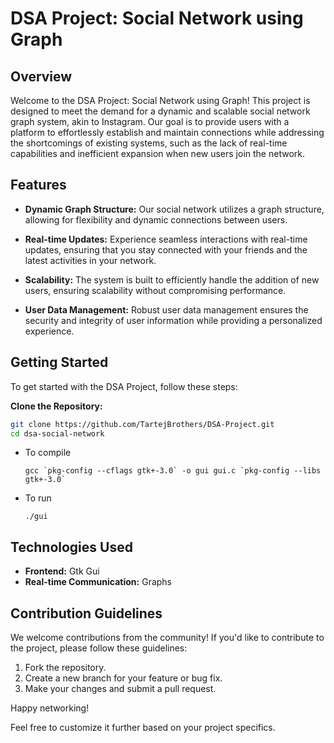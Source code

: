 # DSA Project: Social Network using Graph

## Overview

Welcome to the DSA Project: Social Network using Graph! This project is designed to meet the demand for a dynamic and scalable social network graph system, akin to Instagram. Our goal is to provide users with a platform to effortlessly establish and maintain connections while addressing the shortcomings of existing systems, such as the lack of real-time capabilities and inefficient expansion when new users join the network.

## Features

- **Dynamic Graph Structure:** Our social network utilizes a graph structure, allowing for flexibility and dynamic connections between users.

- **Real-time Updates:** Experience seamless interactions with real-time updates, ensuring that you stay connected with your friends and the latest activities in your network.

- **Scalability:** The system is built to efficiently handle the addition of new users, ensuring scalability without compromising performance.

- **User Data Management:** Robust user data management ensures the security and integrity of user information while providing a personalized experience.

## Getting Started

To get started with the DSA Project, follow these steps:

**Clone the Repository:**

```bash
git clone https://github.com/TartejBrothers/DSA-Project.git
cd dsa-social-network
```

- To compile
    ```
    gcc `pkg-config --cflags gtk+-3.0` -o gui gui.c `pkg-config --libs gtk+-3.0`
    ```
- To run
    ```
    ./gui
    ```

## Technologies Used

- **Frontend:** Gtk Gui
- **Real-time Communication:** Graphs

## Contribution Guidelines

We welcome contributions from the community! If you'd like to contribute to the project, please follow these guidelines:

1. Fork the repository.
2. Create a new branch for your feature or bug fix.
3. Make your changes and submit a pull request.

Happy networking!

Feel free to customize it further based on your project specifics.

